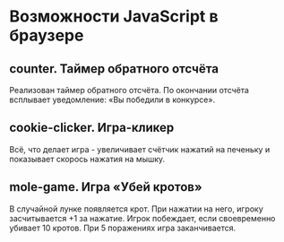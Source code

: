 # Возможности JavaScript в браузере

## counter. Таймер обратного отсчёта
Реализован таймер обратного отсчёта. По окончании отсчёта всплывает уведомление: «Вы победили в конкурсе».

## cookie-clicker. Игра-кликер
Всё, что делает игра - увеличивает счётчик нажатий на печеньку и показывает скорось нажатия на мышку.

## mole-game. Игра «Убей кротов»
В случайной лунке появляется крот. При нажатии на него, игроку засчитывается +1 за нажатие. Игрок побеждает, если своевременно убивает 10 кротов. При 5 поражениях игра заканчивается.